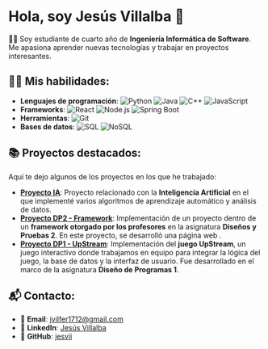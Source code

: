 # Hola, soy Jesús Villalba 👋

👨‍💻 Soy estudiante de cuarto año de **Ingeniería Informática de Software**. Me apasiona aprender nuevas tecnologías y trabajar en proyectos interesantes.

## 🧑‍💻 Mis habilidades:
- **Lenguajes de programación**: 
  ![Python](https://img.shields.io/badge/Python-3776AB?style=for-the-badge&logo=python&logoColor=white) 
  ![Java](https://img.shields.io/badge/Java-007396?style=for-the-badge&logo=java&logoColor=white) 
  ![C++](https://img.shields.io/badge/C++-00599C?style=for-the-badge&logo=cplusplus&logoColor=white) 
  ![JavaScript](https://img.shields.io/badge/JavaScript-F7DF1E?style=for-the-badge&logo=javascript&logoColor=black)
- **Frameworks**: 
  ![React](https://img.shields.io/badge/React-61DAFB?style=for-the-badge&logo=react&logoColor=black) 
  ![Node.js](https://img.shields.io/badge/Node.js-339933?style=for-the-badge&logo=node.js&logoColor=white) 
  ![Spring Boot](https://img.shields.io/badge/Spring%20Boot-6DB33F?style=for-the-badge&logo=springboot&logoColor=white)
- **Herramientas**: 
  ![Git](https://img.shields.io/badge/Git-F05032?style=for-the-badge&logo=git&logoColor=white)
- **Bases de datos**: 
  ![SQL](https://img.shields.io/badge/SQL-4479A1?style=for-the-badge&logo=microsoft-sql-server&logoColor=white) 
  ![NoSQL](https://img.shields.io/badge/NoSQL-47A248?style=for-the-badge&logo=nosql&logoColor=white)


## 📚 Proyectos destacados:
Aquí te dejo algunos de los proyectos en los que he trabajado:

- **[Proyecto IA](https://github.com/jesvii/ia-proyect)**: Proyecto relacionado con la **Inteligencia Artificial** en el que implementé varios algoritmos de aprendizaje automático y análisis de datos.
- **[Proyecto DP2 - Framework](https://github.com/jesvii/dp2-framework-project)**: Implementación de un proyecto dentro de un **framework otorgado por los profesores** en la asignatura **Diseños y Pruebas 2**. En este proyecto, se desarrolló una página web .
- **[Proyecto DP1 - UpStream](https://github.com/jesvii/upstrema)**: Implementación del **juego UpStream**, un juego interactivo donde trabajamos en equipo para integrar la lógica del juego, la base de datos y la interfaz de usuario. Fue desarrollado en el marco de la asignatura **Diseño de Programas 1**.


## 📬 Contacto:
- 📧 **Email**: [jvilfer1712@gmail.com](mailto:jvilfer1712@gmail.com)
- 🔗 **LinkedIn**: [Jesús Villalba](https://www.linkedin.com/in/jesus-villalba-8a922b319/)
- 🔗 **GitHub**: [jesvii](https://github.com/jesvii)
